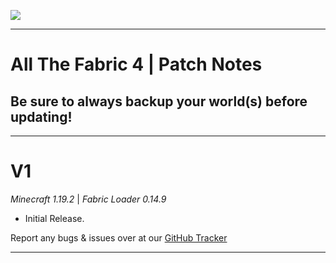 [![](https://www.bisecthosting.com/images/CF/ATF4/BH_NU_PROMO.png) ](https://bisecthosting.com/AMPZ)

---------------------------------------------------------------------------------------------------------------------------------------------
# All The Fabric 4 | Patch Notes
## Be sure to always backup your world(s) before updating!
---------------------------------------------------------------------------------------------------------------------------------------------
<h1>V1</h1>

_Minecraft 1.19.2_ | _Fabric Loader 0.14.9_

+ Initial Release.

Report any bugs & issues over at our [GitHub Tracker](https://github.com/AMPZNetwork/All-The-Fabric-4)

---------------------------------------------------------------------------------
